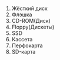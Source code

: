 1. Жёсткий диск
2. Флэшка
3. CD-ROM(Диск)
4. Floppy(Дискеты)
5. SSD
6. Кассета
7. Перфокарта 
8. SD-карта